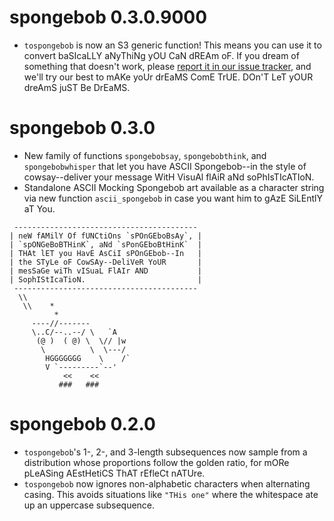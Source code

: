 # spongebob 0.3.0.9000

- `tospongebob` is now an S3 generic function! This means you can use it to convert baSIcaLLY aNyThiNg yOU CaN dREAm oF. If you dream of something that doesn't work, please [report it in our issue tracker](https://github.com/jayqi/spongebob/issues), and we'll try our best to mAKe yoUr drEaMS ComE TrUE. DOn'T LeT yOUR dreAmS juST Be DrEaMS. 

# spongebob 0.3.0

- New family of functions `spongebobsay`, `spongebobthink`, and `spongebobwhisper` that let you have ASCII Spongebob--in the style of cowsay--deliver your message WitH VisuAl flAiR aNd soPhIsTIcATIoN. 
- Standalone ASCII Mocking Spongebob art available as a character string via new function `ascii_spongebob` in case you want him to gAzE SiLEntlY aT You.

```
 ----------------------------------------- 
| neW fAMilY Of fUNCtiOns `sPOnGEboBsAy`, |
| `spONGeBoBTHinK`, aNd `sPonGEboBtHinK`  |
| THAt lET you HavE AsCiI sPOnGEbob--In   |
| the STyLe oF CowSAy--DeliVeR YoUR       |
| mesSaGe wiTh vISuaL FlAIr AND           |
| SophIStIcaTioN.                         |
 ----------------------------------------- 
  \\
   \\    *
          *
     ----//-------
     \..C/--..--/ \   `A
      (@ )  ( @) \  \// |w
       \          \  \---/
        HGGGGGGG    \    /`
        V `---------`--'
            <<    <<
           ###   ###
```

# spongebob 0.2.0

- `tospongebob`'s 1-, 2-, and 3-length subsequences now sample from a distribution whose proportions follow the golden ratio, for mORe pLeASing AEstHetiCS ThAT rEfleCt nATUre. 
- `tospongebob` now ignores non-alphabetic characters when alternating casing. This avoids situations like `"THis one"` where the whitespace ate up an uppercase subsequence. 
